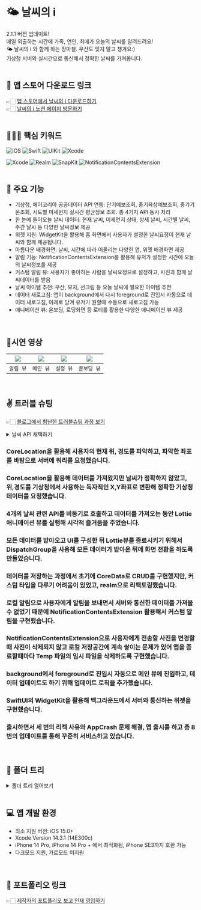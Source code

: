 # 🌤️ 날씨의 i
2.1.1 버전 업데이트! <br>
매일 외출하는 시간에 가족, 연인, 최애가 오늘의 날씨를 알려드려요!<br>
🌤️ 날씨의 i 와 함께 하는 장마철. 우산도 잊지 말고 챙겨요:)<br>
기상청 서버와 실시간으로 통신해서 정확한 날씨를 가져옵니다.<br>
<br>

## 🔗 앱 스토어 다운로드 링크
👉🏻 [앱 스토어에서 날씨의 i 다운로드하기](https://apps.apple.com/app/%EB%82%A0%EC%94%A8%EC%9D%98-i/id6458547520)<br>
👉🏻 [날씨의 i 노션 페이지 방문하기](https://bit.ly/weatherI)
<br>
<br>

## 🧑🏻‍💻 핵심 키워드

![iOS](https://img.shields.io/badge/iOS-000000?style=for-the-badge&logo=ios&logoColor=white)
![Swift](https://img.shields.io/badge/swift-F54A2A?style=for-the-badge&logo=swift&logoColor=white)
![UIKit](https://img.shields.io/badge/UIkit-2396F3?style=for-the-badge&logo=UIKit&logoColor=white)
![Xcode](https://img.shields.io/badge/Xcode-007ACC?style=for-the-badge&logo=Xcode&logoColor=white)

![Xcode](https://img.shields.io/badge/Xcode-007ACC?style=for-the-badge&logo=Xcode&logoColor=white)
![Realm](https://img.shields.io/badge/realm-39477F?style=for-the-badge&logo=Realm&logoColor=white)
![SnapKit](https://img.shields.io/badge/SnapKit-4285F4?style=for-the-badge&logo=SnapKit&logoColor=white)
![NotificationContentsExtension](https://img.shields.io/badge/NotificationContentsExtension-000000?style=for-the-badge&logo=NotificationContentsExtension&logoColor=white)
<br>
<br>

## 📌 주요 기능
- 기상청, 에어코리아 공공데이터 API 연동: 단기예보조회, 중기육상예보조회, 중기기온조회, 시도별 미세먼지 실시간 평균정보 조회. 총 4가지 API 동시 처리
- 한 눈에 들어오늘 날씨 데이터: 현재 날씨, 미세먼지 상태, 상세 날씨, 시간별 날씨, 주간 날씨 등 다양한 날씨정보 제공
- 위젯 지원: WidgetKit을 활용해 홈 화면에서 사용자가 설정한 날씨요정이 현재 날씨와 함께 제공됩니다.
- 아름다운 배경화면: 날씨, 시간에 따라 어울리는 다양한 앱, 위젯 배경화면 제공
- 알림 기능: NotificationContentsExtension를 활용해 유저가 설정한 시간에 오늘의 날씨정보를 제공
- 커스텀 알림 뷰: 사용자가 좋아하는 사람을 날씨요정으로 설정하고, 사진과 함께 날씨데이터를 받음
- 날씨 아이템 추천: 우산, 모자, 선크림 등 오늘 날씨에 필요한 아이템 추천
- 데이터 새로고침: 앱이 background에서 다시 foreground로 진입시 자동으로 데이터 새로고침, 아래로 당겨 유저가 원할때 수동으로 새로고침 가능
- 애니메이션 뷰: 온보딩, 로딩화면 등 로티를 활용한 다양한 애니메이션 뷰 제공
<br>

## 📱시연 영상
|<img src="https://github.com/thekoon0456/WeatherI/assets/106993057/e1bb7999-bf0f-4772-85e4-f59359ffb8c2"></img>|<img src="https://github.com/thekoon0456/WeatherI/assets/106993057/dae01aa5-0718-4967-99ca-d3d7c4a896de"></img>|<img src="https://github.com/thekoon0456/WeatherI/assets/106993057/a5752520-fe81-4297-a212-0714ba47c654"></img>|<img src="https://github.com/thekoon0456/WeatherI/assets/106993057/71612a3b-3142-4f39-9797-80ec02c0c9a6"></img>|
|:-:|:-:|:-:|:-:|
|`알림 뷰`|`메인 뷰`|`설정 뷰`|`온보딩 뷰`|
<br>

## ✌️ 트러블 슈팅
👉🏻 [블로그에서 험난한 트러블슈팅 과정 보기](https://thekoon0456.tistory.com/search/날씨)

<details>
<summary> 날씨 API 채택하기 </summary>
<div markdown="1">
        
```
Apple의 WeatherKit과 기상청 API를 비교하고, 기상청 API를 채택했습니다.

Apple WeatherKit는 편리했습니다.
Apple이 만들어놓은 API를 직접 사용하고, 전 세계에서 사용 가능하다는 장점이 있었지만,
사용하는 날씨 데이터가 한국에서 사용하는 기상청의 데이터와 조금씩 달랐습니다. 

기상청의 API는 적용하기에 불편한 면이 있었습니다.
오늘의 날씨, 미세먼지, 주간 온도, 주간 날씨등 네 가지의 다른 API를 사용해야했고, 추가적인 데이터 가공도 많이 필요했습니다.
하지만 다양한 데이터를 처리하고 가공하며 기술적인 역량을 늘리기 위해 불친절하지만 보편적인 기상청 API를 채택했습니다.
```

```swift
//오늘 날씨 데이터를 URLSession으로 불러오는 코드

func performRequest<T>(completion: @escaping (Result<[T], NetworkError>) -> (Void)) {
        setNxNy(nx: LocationService.shared.latitude ?? 0, ny: LocationService.shared.longitude ?? 0)
        guard let url = URL(string: weatherURL) else { return }

        let session = setCustomURLSession(retryRequest: DoubleConstant.networkRequest.rawValue)
        session.dataTask(with: url) { [weak self] data, response, error in
            guard let self else { return }
            if error != nil {
                print("네트워크 에러 \(String(describing: error?.localizedDescription))")
                completion(.failure(.networkingError))
                retryRequest(completion: completion)
                return
            }
            
            guard let data = data else {
                print("데이터 에러")
                completion(.failure(.dataError))
                retryRequest(completion: completion)
                return
            }

            if let item = parseWeatherJSON(data) as? [T] {
                print("Weather JSON 파싱 성공")
                completion(.success(item))
            } else {
                retryRequest(completion: completion)
                completion(.failure(.parseError))
            }
        }.resume()
    }
```
</div>
</details>
  
### CoreLocation을 활용해 사용자의 현재 위, 경도를 파악하고, 파악한 좌표를 바탕으로 서버에 쿼리를 요청했습니다.<br>

### CoreLocation을 활용해 데이터를 가져왔지만 날씨가 정확하지 않았고, 위,경도를 기상청에서 사용하는 독자적인 X,Y좌표로 변환해 정확한 기상청 데이터를 요청했습니다.<br>

### 4개의 날씨 관련 API를 비동기로 호출하고 데이터를 가져오는 동안 Lottie 애니메이션 뷰를 실행해 시각적 즐거움을 주었습니다.<br>

### 모든 데이터를 받아오고 UI를 구성한 뒤 Lottie뷰를 종료시키기 위해서 DispatchGroup을 사용해 모든 데이터가 받아온 뒤에 화면 전환을 하도록 만들었습니다.<br>

### 데이터를 저장하는 과정에서 초기에 CoreData로 CRUD를 구현했지만, 커스텀 타입을 다루기 어려움이 있었고, realm으로 리팩토링했습니다.<br>

### 로컬 알림으로 사용자에게 알림을 보내면서 서버와 통신한 데이터를 가져올 수 없었기 때문에 NotificationContentsExtension 활용해서 커스텀 알림을 구현했습니다.<br>

### NotificationContentsExtension으로 사용자에게 전송할 사진을 변경할때 사진이 삭제되지 않고 로컬 저장공간에 계속 쌓이는 문제가 있어 앱을 종료할때마다 Temp 파일의 임시 파일을 삭제하도록 구현했습니다.<br>

### background에서 foreground로 진입시 자동으로 메인 뷰에 진입하고, 데이터 업데이트도 하기 위해 업데이트 로직을 추가했습니다.<br>

### SwiftUI의 WidgetKit을 활용해 백그라운드에서 서버와 통신하는 위젯을 구현했습니다.<br>

### 출시하면서 세 번의 리젝 사유와 AppCrash 문제 해결, 앱 출시를 하고 총 8번의 업데이트를 통해 꾸준히 서비스하고 있습니다.<br>


<br>

## 📂 폴더 트리
<details>
<summary>폴더 트리 열어보기 </summary>
<div markdown=“1”>
<pre>
MVVM 패턴의 구조에 따라 Entity -> Respository -> Models -> Service -> ViewModels -> Views 의 단방향 데이터 흐름 구현
AlarmWeather/
├─ AppDelegate.swift
├─ SceneDelegate.swift
├─ ScaledImage.swift
├─ 📂 Entity/
│  ├─ WeatherEntity.swift
│  ├─ WeeklyWeatherEntity.swift
│  ├─ WeeklyWeatherTempEntity.swift
│  ├─ DustEntity.swift
│  ├─ HomeView.swift
│  └─ UserEntity.swift
│  
├─ 📂 Respository/
│  ├─ WeatherRepository.swift
│  ├─ WeeklyWeatherRepository.swift
│  ├─ WeeklyWeatherTempRepository.swift
│  └─ DustRepository.swift
│  
├─ 📂 Models/
│  ├─ WeatherModel.swift
│  ├─ WeeklyWeatherModel.swift
│  ├─ WeeklyWeatherTempModel.swift
│  └─ DustModel.swift
│  
├─ 📂 Service/
│  ├─ WeatherService.swift
│  ├─ WeeklyWeatherService.swift
│  ├─ WeeklyWeatherTempService.swift
│  ├─ DustService.swift
│  ├─ UserService.swift
│  ├─ LocationService.swift
│  └─ AlertService.swift
│  
├─ 📂 ViewModels/
│  ├─ HomeViewModel.swift
│  ├─ DustViewModel.swift
│  ├─ SettingProfileViewModel.swift
│  └─ TextFieldViewModel.swift
│ 
├─ 📂 Views/
│  ├─ WetherAndDustStackView.swift
│  ├─ TodayWeatherCell.swift
│  ├─ TodayDetailWeatherCell.swift
│  ├─ WeeklyWeatherCell.swift
│  ├─ SettingCell.swift
│  ├─ AlertTimeCell.swift
│  ├─ CustomTextField.swift
│  └─ SaveButton.swift
│  
├─ 📂 Controllers/
│  ├─ OnboardingViewController.swift
│  ├─ OnboardingContentViewController.swift
│  ├─ RootViewController.swift
│  ├─ HomeController.swift
│  ├─ WeatherController.swift
│  ├─ DustController.swift
│  ├─ SettingController.swift
│  ├─ UpdateSettingViewController.swift
│  └─ SettingAddAlertViewController.swift
│  
├─ 📂 Utils/
│  ├─ Constant.swift
│  └── Extention.swift
│  ├─ 📂 Lottie/
│  │  └─ loading.json
│  │  └─ location.json
│  │  └─ addUser.json
│  └──── notification.json
│  
└── 📂 NotificationContentsExtension/
</pre>
</div>
</details>
<br>

## 💻 앱 개발 환경

- 최소 지원 버전: iOS 15.0+
- Xcode Version 14.3.1 (14E300c)
- iPhone 14 Pro, iPhone 14 Pro + 에서 최적화됨, iPhone SE3까지 호환 가능
- 다크모드 지원, 가로모드 미지원
<br>

 ## 🔗 포트폴리오 링크
👉🏻 [제작자의 포트폴리오 보고 인재 영입하기](https://bit.ly/thekoonPortfolio)
<br>
